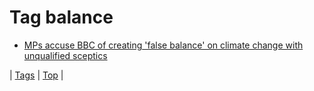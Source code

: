 <!--
title: Tag balance
date: 2020-06-28T15:26:59.762Z
tags:
-->
# Tag balance

 * [MPs accuse BBC of creating 'false balance' on climate change with unqualified sceptics](92826555557.md)

| [Tags](tags.md) | [Top](index.md) |
